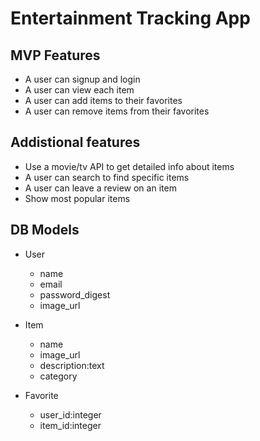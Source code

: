 # Entertainment Tracking App

## MVP Features

- A user can signup and login
- A user can view each item
- A user can add items to their favorites
- A user can remove items from their favorites

## Addistional features

- Use a movie/tv API to get detailed info about items
- A user can search to find specific items
- A user can leave a review on an item
- Show most popular items

## DB Models

- User

  - name
  - email
  - password_digest
  - image_url

- Item

  - name
  - image_url
  - description:text
  - category

- Favorite
  - user_id:integer
  - item_id:integer
